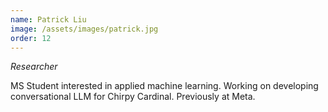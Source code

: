 ```yaml
---
name: Patrick Liu
image: /assets/images/patrick.jpg
order: 12
---
```

*Researcher*

MS Student interested in applied machine learning. Working on developing conversational LLM for Chirpy Cardinal. Previously at Meta.

